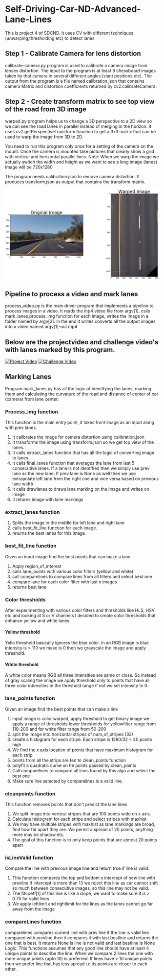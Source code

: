 # Self-Driving-Car-ND-Advanced-Lane-Lines

This is project 4 of SDCND. It uses CV with different techniques (unwarping,thresholding etc) to detect lanes

## Step 1 - Calibrate Camera for lens distortion
calibrate-camera.py program is used to calibrate a camera image from lenses distortion. The input to the program is at least 9 chessboard images taken by that camera in several different angles (slant positions etc).
The output from the program is a file named calibration.json that contains camera Matrix and distortion coefficients returned by cv2.calibrateCamera.

## Step 2 - Create transform matrix to see top view of the road from 3D image
warped.py program helps us to change a 3D perspective to a 2D view so we can see the road lanes in parallel instead of merging in the horizon. It uses cv2.getPerspectiveTransform function to get a 3x3 matrix that can be used to warp the image from 3D to 2D.

You need to run this program only once for a setting of the camera on the mount. Once the camera is mounted take pictures that clearly show a grid with vertical and horizontal parallel lines.
Note: When we warp the image we actually switch the width and height as we want to see a long image (lanes)
Image will be 720x1280

The program needs calibration.json to remove camera distortion. It produces transform.json as output that contains the transform matrix.

![warped image output](./warped.png)

## Pipeline to process a video and mark lanes
process_video.py is the main driver program that implements a pipeline to process images
in a video. It reads the mp4 video file from argv[1], calls mark_lanes.process_img function
for each image, writes the image in a folder named by argv[2].
In the end it writes converts all the output images into a video named argv[1]-out.mp4

## Below are the projectvideo and challenge video's with lanes marked by this program.
[![Project Video](http://img.youtube.com/vi/bQHCtU-NEIY/0.jpg)](https://www.youtube.com/watch?v=bQHCtU-NEIY) [![Challenge Video](http://img.youtube.com/vi/lwB5CJLTz6A/0.jpg)](https://www.youtube.com/watch?v=lwB5CJLTz6A)

## Marking Lanes
Program mark_lanes.py has all the logic of identifying the lanes, marking them and calculating the curvature of the road and distance of center of car (camera) from lane center.

### Process_img function
This function is the main entry point, it takes front image as an input along with prev lanes.

1. It calibrates the image for camera distortion using calibration.json
2. It transforms the image using transform.json so we get top view of the lanes.
3. It calls extract_lanes function that has all the logic of converting image to lanes.
4. It calls final_lanes function that averages the lane from last 5 consecutive lanes. If a lane is not identified then we simply use prev lane as the new lane. If prev lane is None as well then we use extrapolate left lane from the right one and vice versa based on previous lane width.
5. It calls drawlanes to draws lane marking on the image and writes on image
6. It returns image with lane markings

### extract_lanes function
1. Splits the image in the middle for left lane and right lane
2. calls best_fit_line function for each image.
3. returns the best lanes for this image

### best_fit_line function
Given an input image find the best points that can make a lane

1. Apply region_of_interest
2. calls lane_points with various color filters (yellow and white)
3. call comparelines to compare lines from all filters and select best one
4. compare lane for each color filter with last n images
5. returns best lane

### Color thresholds
After experimenting with various color filters and thresholds like HLS, HSV etc
and looking at S or V channels I decided to create color thresholds that enhance yellow
and white lanes.

#### Yellow threshold
Yello threshold basically ignores the blue color.
In an RGB image is blue intensity is > 110 we make is 0 then we grayscale the image and apply threshold.

#### White threshold
A white color means RGB all three intensities are same or close. So instead of gray scaling the image
we apply threshold only to points that have all three color intensities in the threshold range if not we
set intensity to 0.

### lane_points function
Given an image find the best points that can make a line

1. input image is color warped, apply threshold to get binary image
   we apply a range of thresholds lower thresholds for yellowfilter range from 110-200
   and for white filter range from 50-200
2. split the image into horizontal stripes of num_of_stripes (32)
3. create a histogram for each stripe. Each stripe is 1280/32 = 40 points high
4. We find the x axis location of points that have maximum histogram for each strip
5. points from all the strips are fed to clean_points function
6. polyfit a quadratic curve on he points passed by clean_points
7. Call comparelines to compare all lines found by this algo and select the best one
8. Make sure line selected by comparelines is a valid line.

### cleanpoints function
This function removes points that don't predict the lane lines

1. We split image into vertical stripes that are 100 points wide on x axis.
2. Calculate histogram for each stripe and select stripes with maxhist
3. We may have multiple stripes with maxhist as lane markings are broad,
  find how far apart they are. We permit a spread of 20 points, anything more
  may be shadow etc.
4. The goal of this function is to only keep points that are atmost 20 points apart

### isLineValid function
Compare the line with previous image line and return true if line is valid.

1. This function compares the top and bottom x intercept of new line with prevline
 if intercept is more than 13 we reject this line as car cannot shift so much between
 consecutive images, so this line may not be valid.
2. The fitcoeff[1] of this line is like a slope, we want to make sure it is > 0.75 for valid lines
3. We apply leftlimit and rightlimit for the lines as the lanes cannot go far away from the image

### compareLines function
comparelines compares current line with prev line
if the line is valid line compared with prevline then it compares it with
last bestline and returns the one that is best.
It returns None is line is not valid and last bestline is None
Logic: This functions assumes that any good line should have at least 4 unique points
to describe the line. When we compare 2 lines the one with more unique points (upto 10)
is preferred. If lines have > 10 unique points then we prefer line that has less spread
i.e its points are closer to each other.


